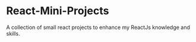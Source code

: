 # React-Mini-Projects
 A collection of small react projects to enhance my ReactJs knowledge and skills.
